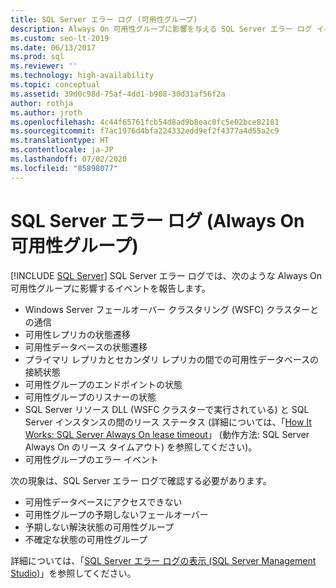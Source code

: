 ```yaml
---
title: SQL Server エラー ログ (可用性グループ)
description: Always On 可用性グループに影響を与える SQL Server エラー ログ イベントと、エラー ログの確認が必要となる現象について説明します。
ms.custom: seo-lt-2019
ms.date: 06/13/2017
ms.prod: sql
ms.reviewer: ''
ms.technology: high-availability
ms.topic: conceptual
ms.assetid: 39d0c98d-75af-4dd1-b908-30d31af56f2a
author: rothja
ms.author: jroth
ms.openlocfilehash: 4c44f65761fcb54d8ad9b8eac0fc5e02bce82181
ms.sourcegitcommit: f7ac1976d4bfa224332edd9ef2f4377a4d55a2c9
ms.translationtype: HT
ms.contentlocale: ja-JP
ms.lasthandoff: 07/02/2020
ms.locfileid: "85898077"
---
```

# <a name="sql-server-error-log-always-on-availability-groups"></a>SQL Server エラー ログ (Always On 可用性グループ)
[!INCLUDE [SQL Server](../../../includes/applies-to-version/sqlserver.md)]
  SQL Server エラー ログでは、次のような Always On 可用性グループに影響するイベントを報告します。  
  
-   Windows Server フェールオーバー クラスタリング (WSFC) クラスターとの通信    
-   可用性レプリカの状態遷移    
-   可用性データベースの状態遷移    
-   プライマリ レプリカとセカンダリ レプリカの間での可用性データベースの接続状態    
-   可用性グループのエンドポイントの状態    
-   可用性グループのリスナーの状態    
-   SQL Server リソース DLL (WSFC クラスターで実行されている) と SQL Server インスタンスの間のリース ステータス (詳細については、「[How It Works: SQL Server Always On lease timeout](https://blogs.msdn.com/b/psssql/archive/2012/09/07/how-it-works-sql-server-alwayson-lease-timeout.aspx)」 (動作方法: SQL Server Always On のリース タイムアウト) を参照してください)。    
-   可用性グループのエラー イベント  

次の現象は、SQL Server エラー ログで確認する必要があります。  

-   可用性データベースにアクセスできない    
-   可用性グループの予期しないフェールオーバー    
-   予期しない解決状態の可用性グループ    
-   不確定な状態の可用性グループ  
  
詳細については、「[SQL Server エラー ログの表示 &#40;SQL Server Management Studio&#41;](~/relational-databases/performance/view-the-sql-server-error-log-sql-server-management-studio.md)」を参照してください。  
  
  
